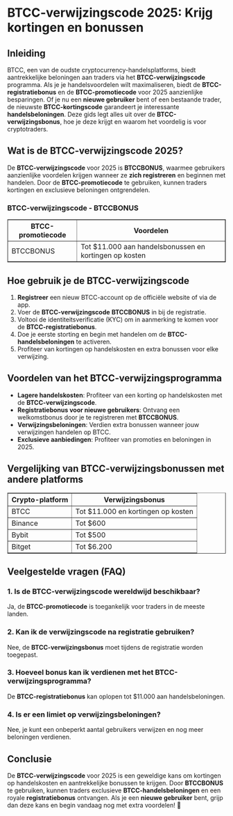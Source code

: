 <h1>BTCC-verwijzingscode 2025: Krijg kortingen en bonussen</h1>

<h2>Inleiding</h2>
<p>BTCC, een van de oudste cryptocurrency-handelsplatforms, biedt aantrekkelijke beloningen aan traders via het <strong>BTCC-verwijzingscode</strong> programma. Als je je handelsvoordelen wilt maximaliseren, biedt de <strong>BTCC-registratiebonus</strong> en de <strong>BTCC-promotiecode</strong> voor 2025 aanzienlijke besparingen. Of je nu een <strong>nieuwe gebruiker</strong> bent of een bestaande trader, de nieuwste <strong>BTCC-kortingscode</strong> garandeert je interessante <strong>handelsbeloningen</strong>. Deze gids legt alles uit over de <strong>BTCC-verwijzingsbonus</strong>, hoe je deze krijgt en waarom het voordelig is voor cryptotraders.</p>

<h2>Wat is de BTCC-verwijzingscode 2025?</h2>
<p>De <strong>BTCC-verwijzingscode</strong> voor 2025 is <strong>BTCCBONUS</strong>, waarmee gebruikers aanzienlijke voordelen krijgen wanneer ze <strong>zich registreren</strong> en beginnen met handelen. Door de <strong>BTCC-promotiecode</strong> te gebruiken, kunnen traders kortingen en exclusieve beloningen ontgrendelen.</p>

<h3>BTCC-verwijzingscode - BTCCBONUS</h3>
<table border="1">
    <tr>
        <th>BTCC-promotiecode</th>
        <th>Voordelen</th>
    </tr>
    <tr>
        <td>BTCCBONUS</td>
        <td>Tot $11.000 aan handelsbonussen en kortingen op kosten</td>
    </tr>
</table>

<h2>Hoe gebruik je de BTCC-verwijzingscode</h2>
<ol>
    <li><strong>Registreer</strong> een nieuw BTCC-account op de officiële website of via de app.</li>
    <li>Voer de <strong>BTCC-verwijzingscode</strong> <strong>BTCCBONUS</strong> in bij de registratie.</li>
    <li>Voltooi de identiteitsverificatie (KYC) om in aanmerking te komen voor de <strong>BTCC-registratiebonus</strong>.</li>
    <li>Doe je eerste storting en begin met handelen om de <strong>BTCC-handelsbeloningen</strong> te activeren.</li>
    <li>Profiteer van kortingen op handelskosten en extra bonussen voor elke verwijzing.</li>
</ol>

<h2>Voordelen van het BTCC-verwijzingsprogramma</h2>
<ul>
    <li><strong>Lagere handelskosten</strong>: Profiteer van een korting op handelskosten met de <strong>BTCC-verwijzingscode</strong>.</li>
    <li><strong>Registratiebonus voor nieuwe gebruikers</strong>: Ontvang een welkomstbonus door je te registreren met <strong>BTCCBONUS</strong>.</li>
    <li><strong>Verwijzingsbeloningen</strong>: Verdien extra bonussen wanneer jouw verwijzingen handelen op BTCC.</li>
    <li><strong>Exclusieve aanbiedingen</strong>: Profiteer van promoties en beloningen in 2025.</li>
</ul>

<h2>Vergelijking van BTCC-verwijzingsbonussen met andere platforms</h2>
<table border="1">
    <tr>
        <th>Crypto-platform</th>
        <th>Verwijzingsbonus</th>
    </tr>
    <tr>
        <td>BTCC</td>
        <td>Tot $11.000 en kortingen op kosten</td>
    </tr>
    <tr>
        <td>Binance</td>
        <td>Tot $600</td>
    </tr>
    <tr>
        <td>Bybit</td>
        <td>Tot $500</td>
    </tr>
    <tr>
        <td>Bitget</td>
        <td>Tot $6.200</td>
    </tr>
</table>

<h2>Veelgestelde vragen (FAQ)</h2>
<h3>1. Is de BTCC-verwijzingscode wereldwijd beschikbaar?</h3>
<p>Ja, de <strong>BTCC-promotiecode</strong> is toegankelijk voor traders in de meeste landen.</p>

<h3>2. Kan ik de verwijzingscode na registratie gebruiken?</h3>
<p>Nee, de <strong>BTCC-verwijzingsbonus</strong> moet tijdens de registratie worden toegepast.</p>

<h3>3. Hoeveel bonus kan ik verdienen met het BTCC-verwijzingsprogramma?</h3>
<p>De <strong>BTCC-registratiebonus</strong> kan oplopen tot $11.000 aan handelsbeloningen.</p>

<h3>4. Is er een limiet op verwijzingsbeloningen?</h3>
<p>Nee, je kunt een onbeperkt aantal gebruikers verwijzen en nog meer beloningen verdienen.</p>

<h2>Conclusie</h2>
<p>De <strong>BTCC-verwijzingscode</strong> voor 2025 is een geweldige kans om kortingen op handelskosten en aantrekkelijke bonussen te krijgen. Door <strong>BTCCBONUS</strong> te gebruiken, kunnen traders exclusieve <strong>BTCC-handelsbeloningen</strong> en een royale <strong>registratiebonus</strong> ontvangen. Als je een <strong>nieuwe gebruiker</strong> bent, grijp dan deze kans en begin vandaag nog met extra voordelen! 🚀</p>
